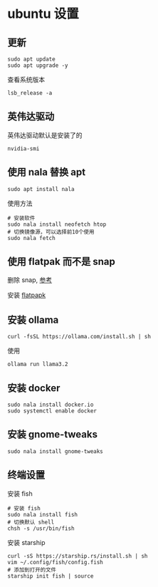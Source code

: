 # ubuntu 设置

## 更新

```shell
sudo apt update
sudo apt upgrade -y
```

查看系统版本

```shell
lsb_release -a
```

## 英伟达驱动

英伟达驱动默认是安装了的

```shell
nvidia-smi
```

## 使用 nala 替换 apt

```shell
sudo apt install nala
```

使用方法

```shell
# 安装软件
sudo nala install neofetch htop
# 切换镜像源，可以选择前10个使用
sudo nala fetch
```

## 使用 flatpak 而不是 snap

删除 snap, [参考](https://www.youtube.com/redirect?event=video_description&redir_token=QUFFLUhqa0FFSE9yZEY2R1RFWDBjdHBTVTNLSGVoU3FRd3xBQ3Jtc0tsMEFtaUpjbExwcVYtZWktSVc1VFZ6eE5Id3laVmVnT1VnUmthR3AyYl9HLVdzRDMtUzFaLWk1M090cUk5Z2xCUG41MGxqMkc2bThwMmtFRVF1LXV1dFkxbERzRjJiclU0MXp3Znh1YU45MEpBRFRSMA&q=https%3A%2F%2Fkskroyal.com%2Fremove-snap-packages-from-ubuntu%2F&v=vLm2EHIaxOo)

安装 [flatpapk](https://flatpak.org/setup/Ubuntu)

## 安装 ollama

```shell
curl -fsSL https://ollama.com/install.sh | sh
```

使用

```shell
ollama run llama3.2
```

## 安装 docker

```shell
sudo nala install docker.io
sudo systemctl enable docker
```

## 安装 gnome-tweaks

```shell
sudo nala install gnome-tweaks
```

## 终端设置

安装 fish

```shell
# 安装 fish
sudo nala install fish
# 切换默认 shell
chsh -s /usr/bin/fish
```

安装 starship

```shell
curl -sS https://starship.rs/install.sh | sh
vim ~/.config/fish/config.fish
# 添加到打开的文件
starship init fish | source
```
